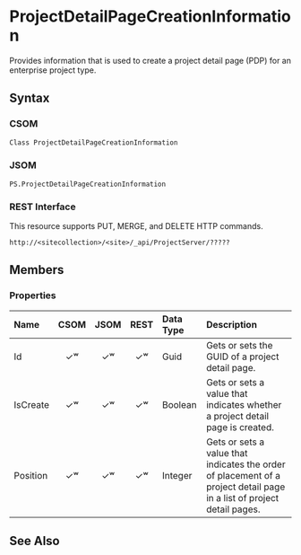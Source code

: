 [comment]: # (Name:ProjectDetailPageCreationInformation)
[comment]: # (Type:Object)
[comment]: # (Status:Incomplete)
[comment]: # (GeneratedDate:2016-12-13 02:07:22Z)

# ProjectDetailPageCreationInformation

Provides information that is used to create a project detail page (PDP) for an enterprise project type.



## Syntax

### CSOM

```C#
Class ProjectDetailPageCreationInformation 
```
### JSOM

```
PS.ProjectDetailPageCreationInformation
```
### REST Interface

This resource supports PUT, MERGE, and DELETE HTTP commands.

```
http://<sitecollection>/<site>/_api/ProjectServer/?????
```


## Members

### Properties

|**Name**|**CSOM**|**JSOM**|**REST**|**Data Type**|**Description**|
|:-----|:-----:|:-----:|:-----:|:-----|:-----|
|Id|&#x2713;&#x02B7;|&#x2713;&#x02B7;|&#x2713;&#x02B7;|Guid|Gets or sets the GUID of a project detail page.|
|IsCreate|&#x2713;&#x02B7;|&#x2713;&#x02B7;|&#x2713;&#x02B7;|Boolean|Gets or sets a value that indicates whether a project detail page is created.|
|Position|&#x2713;&#x02B7;|&#x2713;&#x02B7;|&#x2713;&#x02B7;|Integer|Gets or sets a value that indicates the order of placement of a project detail page in a list of project detail pages.|






## See Also
